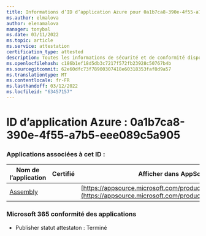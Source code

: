 ```yaml
---
title: Informations d’ID d’application Azure pour 0a1b7ca8-390e-4f55-a7b5-eee089c5a905
ms.author: elmalova
author: elenamalova
manager: tonybal
ms.date: 03/11/2022
ms.topic: article
ms.service: attestation
certification_type: attested
description: Toutes les informations de sécurité et de conformité disponibles pour 0a1b7ca8-390e-4f55-a7b5-eee089c5a905.
ms.openlocfilehash: c186b1ef18d5db3c7217f572fb23928c50767b4b
ms.sourcegitcommit: 62e60dfc73f78900307418e60318353faf8d9a57
ms.translationtype: MT
ms.contentlocale: fr-FR
ms.lasthandoff: 03/12/2022
ms.locfileid: "63457157"
---
```

# <a name="azure-app-id-0a1b7ca8-390e-4f55-a7b5-eee089c5a905"></a>ID d’application Azure : 0a1b7ca8-390e-4f55-a7b5-eee089c5a905


### <a name="apps-associated-with-this-id"></a>Applications associées à cet ID :
| **Nom de l’application** | **Certifié** | **Afficher dans AppSource** |
|--------------|---------------|-----------------------|
| [Assembly](../forward/WA200002271) |  | [https://appsource.microsoft.com/product/office/WA200002271](https://appsource.microsoft.com/product/office/WA200002271) |

### <a name="microsoft-365-app-compliance-status"></a>Microsoft 365 conformité des applications
- Publisher statut attestaton : Terminé
